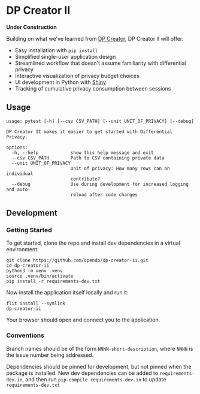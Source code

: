 # DP Creator II

**Under Construction**

Building on what we've learned from [DP Creator](https://github.com/opendp/dpcreator), DP Creator II will offer:

- Easy installation with `pip install`
- Simplified single-user application design
- Streamlined workflow that doesn't assume familiarity with differential privacy
- Interactive visualization of privacy budget choices
- UI development in Python with [Shiny](https://shiny.posit.co/py/)
- Tracking of cumulative privacy consumption between sessions

## Usage

```
usage: pytest [-h] [--csv CSV_PATH] [--unit UNIT_OF_PRIVACY] [--debug]

DP Creator II makes it easier to get started with Differential Privacy.

options:
  -h, --help            show this help message and exit
  --csv CSV_PATH        Path to CSV containing private data
  --unit UNIT_OF_PRIVACY
                        Unit of privacy: How many rows can an individual
                        contribute?
  --debug               Use during development for increased logging and auto-
                        reload after code changes
```


## Development

### Getting Started

To get started, clone the repo and install dev dependencies in a virtual environment:
```
git clone https://github.com/opendp/dp-creator-ii.git
cd dp-creator-ii
python3 -m venv .venv
source .venv/bin/activate
pip install -r requirements-dev.txt
```

Now install the application itself locally and run it:
```
flit install --symlink
dp-creator-ii
```
Your browser should open and connect you to the application.

### Conventions

Branch names should be of the form `NNNN-short-description`, where `NNNN` is the issue number being addressed.

Dependencies should be pinned for development, but not pinned when the package is installed.
New dev dependencies can be added to `requirements-dev.in`, and then run `pip-compile requirements-dev.in` to update `requirements-dev.txt`
